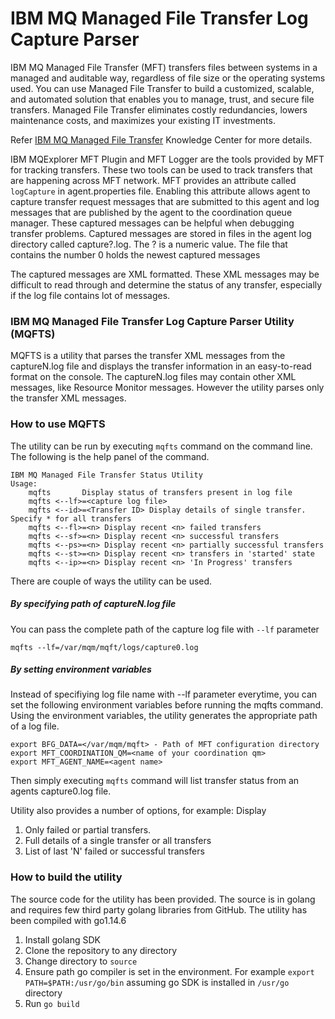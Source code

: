 # IBM MQ Managed File Transfer Log Capture Parser

IBM MQ Managed File Transfer (MFT) transfers files between systems in a managed and auditable way, regardless of file size or the operating systems used. You can use Managed File Transfer to build a customized, scalable, and automated solution that enables you to manage, trust, and secure file transfers. Managed File Transfer eliminates costly redundancies, lowers maintenance costs, and maximizes your existing IT investments.

Refer [IBM MQ Managed File Transfer](https://www.ibm.com/support/knowledgecenter/SSFKSJ_9.2.0/com.ibm.mq.pro.doc/wmqfte_intro.html) Knowledge Center for more details.

IBM MQExplorer MFT Plugin and MFT Logger are the tools provided by MFT for tracking transfers. These two tools can be used to track transfers that are happening across MFT network. MFT provides an attribute called `logCapture` in agent.properties file. Enabling this attribute allows agent to capture transfer request messages that are submitted to this agent and log messages that are published by the agent to the coordination queue manager. These captured messages can be helpful when debugging transfer problems. Captured messages are stored in files in the agent log directory called capture?.log. The ? is a numeric value. The file that contains the number 0 holds the newest captured messages

The captured messages are XML formatted. These XML messages may be difficult to read through and determine the status of any transfer, especially if the log file contains lot of messages. 

### IBM MQ Managed File Transfer Log Capture Parser Utility (MQFTS)
MQFTS is a utility that parses the transfer XML messages from the captureN.log file and displays the transfer information in an easy-to-read format on the console. The captureN.log files may contain other XML messages, like Resource Monitor messages. However the utility parses only the transfer XML messages.

### How to use MQFTS
The utility can be run by executing `mqfts` command on the command line. The following is the help panel of the command.
```
IBM MQ Managed File Transfer Status Utility
Usage:
    mqfts       Display status of transfers present in log file
    mqfts <--lf>=<capture log file>
    mqfts <--id>=<Transfer ID> Display details of single transfer. Specify * for all transfers
    mqfts <--fl>=<n> Display recent <n> failed transfers
    mqfts <--sf>=<n> Display recent <n> successful transfers
    mqfts <--ps>=<n> Display recent <n> partially successful transfers
    mqfts <--st>=<n> Display recent <n> transfers in 'started' state
    mqfts <--ip>=<n> Display recent <n> 'In Progress' transfers
```
There are couple of ways the utility can be used. 
##### By specifying path of captureN.log file
You can pass the complete path of the capture log file with `--lf` parameter

`mqfts --lf=/var/mqm/mqft/logs/capture0.log`

##### By setting environment variables 
Instead of specifiying log file name with --lf parameter everytime, you can set the following environment variables before running the mqfts command. Using the environment variables, the utility generates the appropriate path of a log file. 
```
export BFG_DATA=</var/mqm/mqft> - Path of MFT configuration directory
export MFT_COORDINATION_QM=<name of your coordination qm>
export MFT_AGENT_NAME=<agent name>
```

Then simply executing `mqfts` command will list transfer status from an agents capture0.log file.
 
Utility also provides a number of options, for example: Display
  1) Only failed or partial transfers. 
  2) Full details of a single transfer or all transfers
  3) List of last 'N' failed or successful transfers
 
### How to build the utility
The source code for the utility has been provided. The source is in golang and requires few third party golang libraries from GitHub. The utility has been compiled with go1.14.6

1) Install golang SDK 
2) Clone the repository to any directory
3) Change directory to `source`
4) Ensure path go compiler is set in the environment. For example `export PATH=$PATH:/usr/go/bin` assuming go SDK is installed in `/usr/go` directory
5) Run `go build`

